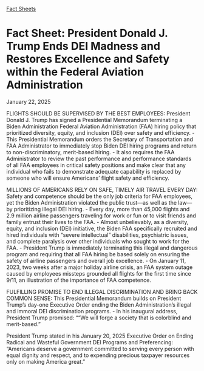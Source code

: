 [Fact Sheets](https://www.whitehouse.gov/fact-sheets/)

# 					Fact Sheet: President Donald J. Trump Ends DEI Madness and Restores Excellence and Safety within the Federal Aviation Administration				

January 22, 2025

FLIGHTS SHOULD BE SUPERVISED BY THE BEST EMPLOYEES: President Donald J. Trump has signed a Presidential Memorandum terminating a Biden Administration Federal Aviation Administration (FAA) hiring policy that prioritized diversity, equity, and inclusion (DEI) over safety and efficiency.
    - This Presidential Memorandum orders the Secretary of Transportation and FAA Administrator to immediately stop Biden DEI hiring programs and return to non-discriminatory, merit-based hiring.
    - It also requires the FAA Administrator to review the past performance and performance standards of all FAA employees in critical safety positions and make clear that any individual who fails to demonstrate adequate capability is replaced by someone who will ensure Americans’ flight safety and efficiency.

MILLIONS OF AMERICANS RELY ON SAFE, TIMELY AIR TRAVEL EVERY DAY: Safety and competence should be the only job criteria for FAA employees, yet the Biden Administration violated the public trust—as well as the law—by prioritizing illegal DEI hiring.
    - Every day, more than 45,000 flights and 2.9 million airline passengers traveling for work or fun or to visit friends and family entrust their lives to the FAA.
    - Almost unbelievably, as a diversity, equity, and inclusion (DEI) initiative, the Biden FAA specifically recruited and hired individuals with “severe intellectual” disabilities, psychiatric issues, and complete paralysis over other individuals who sought to work for the FAA.
    - President Trump is immediately terminating this illegal and dangerous program and requiring that all FAA hiring be based solely on ensuring the safety of airline passengers and overall job excellence.       - On January 11, 2023, two weeks after a major holiday airline crisis, an FAA system outage caused by employees missteps grounded all flights for the first time since 9/11, an illustration of the importance of FAA competence. 

FULFILLING PROMISE TO END ILLEGAL DISCRIMINATION AND BRING BACK COMMON SENSE: This Presidential Memorandum builds on President Trump’s day-one Executive Order ending the Biden Administration’s illegal and immoral DEI discrimination programs.
    - In his inaugural address, President Trump promised: ““We will forge a society that is colorblind and merit-based.”

President Trump stated in his January 20, 2025 Executive Order on Ending Radical and Wasteful Government DEI Programs and Preferencing: “Americans deserve a government committed to serving every person with equal dignity and respect, and to expending precious taxpayer resources only on making America great.”
